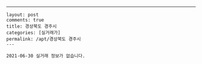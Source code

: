 ---
    layout: post
    comments: true
    title: 경상북도 경주시
    categories: [실거래가]
    permalink: /apt/경상북도 경주시
    ---

    2021-06-30 실거래 정보가 없습니다.

    